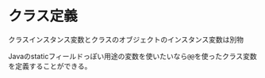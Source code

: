 # クラス定義

クラスインスタンス変数とクラスのオブジェクトのインスタンス変数は別物

Javaのstaticフィールドっぽい用途の変数を使いたいなら`@@`を使ったクラス変数を定義することができる。